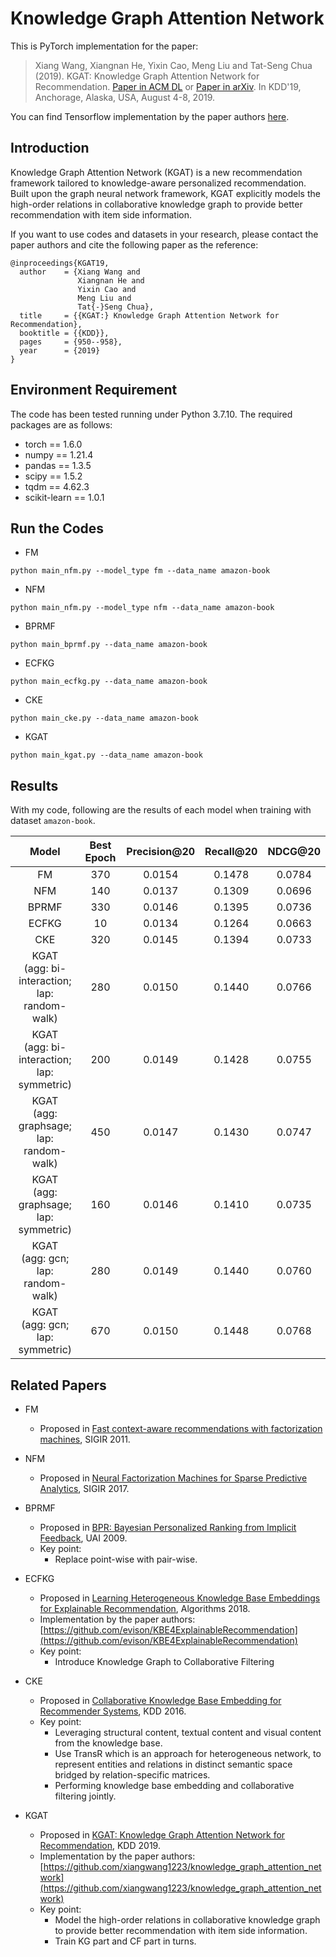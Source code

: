 # Knowledge Graph Attention Network
This is PyTorch implementation for the paper:
>Xiang Wang, Xiangnan He, Yixin Cao, Meng Liu and Tat-Seng Chua (2019). KGAT: Knowledge Graph Attention Network for Recommendation. [Paper in ACM DL](https://dl.acm.org/authorize.cfm?key=N688414) or [Paper in arXiv](https://arxiv.org/abs/1905.07854). In KDD'19, Anchorage, Alaska, USA, August 4-8, 2019.

You can find Tensorflow implementation by the paper authors [here](https://github.com/xiangwang1223/knowledge_graph_attention_network).

## Introduction
Knowledge Graph Attention Network (KGAT) is a new recommendation framework tailored to knowledge-aware personalized recommendation. Built upon the graph neural network framework, KGAT explicitly models the high-order relations in collaborative knowledge graph to provide better recommendation with item side information.

If you want to use codes and datasets in your research, please contact the paper authors and cite the following paper as the reference:
```
@inproceedings{KGAT19,
  author    = {Xiang Wang and
               Xiangnan He and
               Yixin Cao and
               Meng Liu and
               Tat{-}Seng Chua},
  title     = {{KGAT:} Knowledge Graph Attention Network for Recommendation},
  booktitle = {{KDD}},
  pages     = {950--958},
  year      = {2019}
}
```

## Environment Requirement
The code has been tested running under Python 3.7.10. The required packages are as follows:
* torch == 1.6.0
* numpy == 1.21.4
* pandas == 1.3.5
* scipy == 1.5.2
* tqdm == 4.62.3
* scikit-learn == 1.0.1

## Run the Codes
* FM
```
python main_nfm.py --model_type fm --data_name amazon-book
```
* NFM
```
python main_nfm.py --model_type nfm --data_name amazon-book
```
* BPRMF
```
python main_bprmf.py --data_name amazon-book
```
* ECFKG
```
python main_ecfkg.py --data_name amazon-book
```
* CKE
```
python main_cke.py --data_name amazon-book
```
* KGAT
```
python main_kgat.py --data_name amazon-book
```

## Results
With my code, following are the results of each model when training with dataset `amazon-book`.

|                       Model                       | Best Epoch | Precision@20 | Recall@20 | NDCG@20 |
|:-------------------------------------------------:|:----------:|:------------:|:---------:|:-------:|
|                        FM                         |    370     |    0.0154    |  0.1478   | 0.0784  |
|                        NFM                        |    140     |    0.0137    |  0.1309   | 0.0696  |
|                       BPRMF                       |    330     |    0.0146    |  0.1395   | 0.0736  |
|                       ECFKG                       |     10     |    0.0134    |  0.1264   | 0.0663  |
|                        CKE                        |    320     |    0.0145    |  0.1394   | 0.0733  |
| KGAT <br> (agg: bi-interaction; lap: random-walk) |    280     |    0.0150    |  0.1440   | 0.0766  |
|  KGAT <br> (agg: bi-interaction; lap: symmetric)  |    200     |    0.0149    |  0.1428   | 0.0755  |
| KGAT <br> (agg: graphsage;      lap: random-walk) |    450     |    0.0147    |  0.1430   | 0.0747  |
|  KGAT <br> (agg: graphsage;      lap: symmetric)  |    160     |    0.0146    |  0.1410   | 0.0735  |
| KGAT <br> (agg: gcn;            lap: random-walk) |    280     |    0.0149    |  0.1440   | 0.0760  |
|  KGAT <br> (agg: gcn;            lap: symmetric)  |    670     |    0.0150    |  0.1448   | 0.0768  |

## Related Papers
* FM
    * Proposed in [Fast context-aware recommendations with factorization machines](https://dl.acm.org/citation.cfm?id=2010002), SIGIR 2011.

* NFM
    * Proposed in [Neural Factorization Machines for Sparse Predictive Analytics](https://dl.acm.org/citation.cfm?id=3080777), SIGIR 2017.

* BPRMF
    * Proposed in [BPR: Bayesian Personalized Ranking from Implicit Feedback](https://dl.acm.org/citation.cfm?id=1795167), UAI 2009.
    * Key point: 
        * Replace point-wise with pair-wise.

* ECFKG
    * Proposed in [Learning Heterogeneous Knowledge Base Embeddings for Explainable Recommendation](https://arxiv.org/abs/1805.03352), Algorithms 2018.
    * Implementation by the paper authors: [https://github.com/evison/KBE4ExplainableRecommendation](https://github.com/evison/KBE4ExplainableRecommendation)
    * Key point: 
        * Introduce Knowledge Graph to Collaborative Filtering

* CKE
    * Proposed in [Collaborative Knowledge Base Embedding for Recommender Systems](https://dl.acm.org/citation.cfm?id=2939673), KDD 2016.
    * Key point: 
        * Leveraging structural content, textual content and visual content from the knowledge base.
        * Use TransR which is an approach for heterogeneous network, to represent entities and relations in distinct semantic space bridged by relation-specific matrices.
        * Performing knowledge base embedding and collaborative filtering jointly.

* KGAT
    * Proposed in [KGAT: Knowledge Graph Attention Network for Recommendation](https://arxiv.org/abs/1905.07854), KDD 2019.
    * Implementation by the paper authors: [https://github.com/xiangwang1223/knowledge_graph_attention_network](https://github.com/xiangwang1223/knowledge_graph_attention_network)
    * Key point:
        * Model the high-order relations in collaborative knowledge graph to provide better recommendation with item side information.
        * Train KG part and CF part in turns.
        

